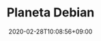 ---
title: "Planeta Debian"
date: 2020-02-28T10:08:56+09:00
description: "Cozido"
draft: false
collapsible: true
weight: 1
---